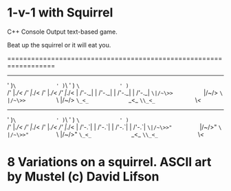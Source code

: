 1-v-1 with Squirrel
===================

C++ Console Output text-based game.

Beat up the squirrel or it will eat you.

==================================================================

 __                __                ___                ___
' )`\             ' )`\             ' ) `\             ' ) `\
 /' |_./<          /' |_./<          /'  |_./<          /'  |_./<
|  /'-.\_|        |  /'-.\_|        |   /'-.\_|        |   /'-.\_|
`\|/~\>>          `\|/~\/>          `\ |/~\>>          `\ |/~\/>
  `\_<_             `\_<_             `\\_<_             `\\_<_
 __                __                ___                ___
' )`\             ' )`\             ' ) `\             ' ) `\
 /' |_./<          /' |_./<          /'  |_./<          /'  |_./<
|  /'-.\`|        |  /'-.\`|        |   /'-.\`|        |   /'-.\`|
`\|/~\>>"         `\|/~\/>"         `\ |/~\>>"         `\ |/~\/>"
  `\_<_             `\_<_             `\\_<_             `\\_<_

8 Variations on a squirrel.                    ASCII art by Mustel
                                                  (c) David Lifson
==================================================================
